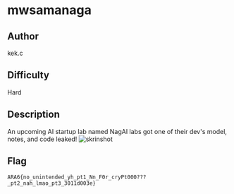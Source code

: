 # mwsamanaga

## Author

kek.c

## Difficulty

Hard

## Description

An upcoming AI startup lab named NagAI labs got one of their dev's model, notes, and code leaked!
![skrinshot](https://files.catbox.moe/0umoeh.jpg)

## Flag
```
ARA6{no_unintended_yh_pt1_Nn_F0r_cryPt000???_pt2_nah_lmao_pt3_3011d003e}
```
